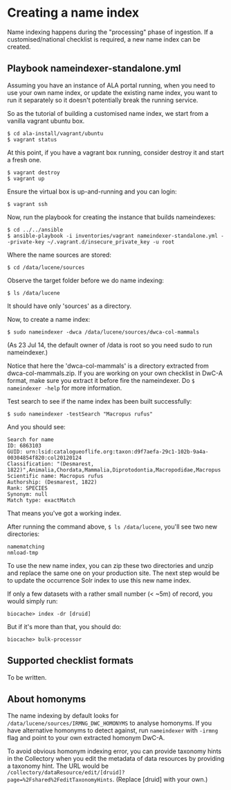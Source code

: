 # Creating a name index

Name indexing happens during the "processing" phase of ingestion. If a customised/national checklist is required, a new name index can be created.

## Playbook nameindexer-standalone.yml
Assuming you have an instance of ALA portal running, when you need to use your own name index, or update the existing name index, you want to run it separately so it doesn't potentially break the running service.

So as the tutorial of building a customised name index, we start from a vanilla vagrant ubuntu box.

    $ cd ala-install/vagrant/ubuntu
    $ vagrant status

At this point, if you have a vagrant box running, consider destroy it and start a fresh one.

    $ vagrant destroy
    $ vagrant up

Ensure the virtual box is up-and-running and you can login:

    $ vagrant ssh

Now, run the playbook for creating the instance that builds nameindexes:

    $ cd ../../ansible
    $ ansible-playbook -i inventories/vagrant nameindexer-standalone.yml --private-key ~/.vagrant.d/insecure_private_key -u root

Where the name sources are stored:

    $ cd /data/lucene/sources

Observe the target folder before we do name indexing:

    $ ls /data/lucene

It should have only 'sources' as a directory.

Now, to create a name index:

    $ sudo nameindexer -dwca /data/lucene/sources/dwca-col-mammals

(As 23 Jul 14, the default owner of /data is root so you need sudo to run nameindexer.)

Notice that here the 'dwca-col-mammals' is a directory extracted from dwca-col-mammals.zip. If you are working on your own checklist in DwC-A format, make sure you extract it before fire the nameindexer. Do `$ nameindexer -help` for more information.

Test search to see if the name index has been built successfully:

    $ sudo nameindexer -testSearch "Macropus rufus"

And you should see:

    Search for name
    ID: 6863103
    GUID: urn:lsid:catalogueoflife.org:taxon:d9f7aefa-29c1-102b-9a4a-00304854f820:col20120124
    Classification: "(Desmarest, 1822)",Animalia,Chordata,Mammalia,Diprotodontia,Macropodidae,Macropus
    Scientific name: Macropus rufus
    Authorship: (Desmarest, 1822)
    Rank: SPECIES
    Synonym: null
    Match type: exactMatch

That means you've got a working index.

After running the command above, `$ ls /data/lucene`, you'll see two new directories:

    namematching
    nmload-tmp

To use the new name index, you can zip these two directories and unzip and replace the same one on your production site. The next step would be to update the occurrence Solr index to use this new name index.

If only a few datasets with a rather small number (< ~5m) of record, you would simply run:

    biocache> index -dr [druid]

But if it's more than that, you should do:

    biocache> bulk-processor

## Supported checklist formats
To be written.

## About homonyms
The name indexing by default looks for `/data/lucene/sources/IRMNG_DWC_HOMONYMS` to analyse homonyms. If you have alternative homonyms to detect against, run `nameindexer` with `-irmng` flag and point to your own extracted homonym DwC-A.

To avoid obvious homonym indexing error, you can provide taxonomy hints in the Collectory when you edit the metadata of data resources by providing a taxonomy hint. The URL would be `/collectory/dataResource/edit/[druid]?page=%2Fshared%2FeditTaxonomyHints`. (Replace [druid] with your own.)